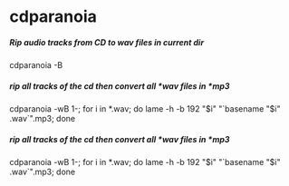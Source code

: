# cdparanoia

##### Rip audio tracks from CD to wav files in current dir

   cdparanoia  -B

##### rip all tracks of the cd then convert all *wav files in *mp3

   cdparanoia  -wB 1-; for i in *.wav; do lame -h -b 192 "$i" "`basename "$i" .wav`".mp3; done

##### rip all tracks of the cd then convert all *wav files in *mp3

   cdparanoia  -wB 1-; for i in *.wav; do lame -h -b 192 "$i" "`basename "$i" .wav`".mp3; done
